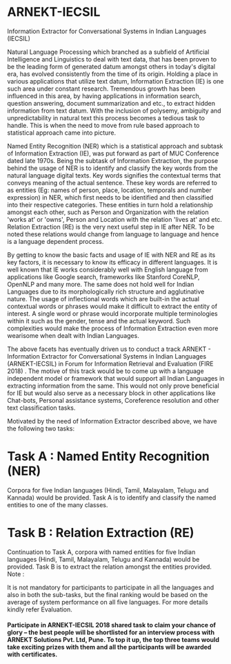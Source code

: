 # ARNEKT-IECSIL
Information Extractor for Conversational Systems in Indian Languages (IECSIL)

Natural Language Processing which branched as a subfield of Artificial Intelligence and Linguistics to deal with text data, that has been proven to be the leading form of generated datum amongst others in today's digital era, has evolved consistently from the time of its origin. Holding a place in various applications that utilize text datum, Information Extraction (IE) is one such area under constant research. Tremendous growth has been influenced in this area, by having applications in information search, question answering, document summarization and etc., to extract hidden information from text datum. With the inclusion of polysemy, ambiguity and unpredictability in natural text this process becomes a tedious task to handle. This is when the need to move from rule based approach to statistical approach came into picture.

Named Entity Recognition (NER) which is a statistical approach and subtask of Information Extraction (IE), was put forward as part of MUC Conference dated late 1970s. Being the subtask of Information Extraction, the purpose behind the usage of NER is to identify and classify the key words from the natural language digital texts. Key words signifies the contextual terms that conveys meaning of the actual sentence. These key words are referred to as entities (Eg: names of person, place, location, temporals and number expression) in NER, which first needs to be identified and then classified into their respective categories. These entities in turn hold a relationship amongst each other, such as Person and Organization with the relation 'works at' or 'owns', Person and Location with the relation 'lives at' and etc. Relation Extraction (RE) is the very next useful step in IE after NER. To be noted these relations would change from language to language and hence is a language dependent process.

By getting to know the basic facts and usage of IE with NER and RE as its key factors, it is necessary to know its efficacy in different languages. It is well known that IE works considerably well with English language from applications like Google search, frameworks like Stanford CoreNLP, OpenNLP and many more. The same does not hold well for Indian Languages due to its morphologically rich structure and agglutinative nature. The usage of inflectional words which are built-in the actual contextual words or phrases would make it difficult to extract the entity of interest. A single word or phrase would incorporate multiple terminologies within it such as the gender, tense and the actual keyword. Such complexities would make the process of Information Extraction even more wearisome when dealt with Indian Languages.

The above facets has eventually driven us to conduct a track ARNEKT - Information Extractor for Conversational Systems in Indian Languages (ARNEKT-IECSIL) in Forum for Information Retrieval and Evaluation (FIRE 2018) . The motive of this track would be to come up with a language independent model or framework that would support all Indian Languages in extracting information from the same. This would not only prove beneficial for IE but would also serve as a necessary block in other applications like Chat-bots, Personal assistance systems, Coreference resolution and other text classification tasks.

Motivated by the need of Information Extractor described above, we have the following two tasks:
# Task A : Named Entity Recognition (NER)
Corpora for five Indian languages (Hindi, Tamil, Malayalam, Telugu and Kannada) would be provided. Task A is to identify and classify the named entities to one of the many classes.

# Task B : Relation Extraction (RE)
Continuation to Task A, corpora with named entities for five Indian languages (Hindi, Tamil, Malayalam, Telugu and Kannada) would be provided. Task B is to extract the relation amongst the entities provided.
Note :

It is not mandatory for participants to participate in all the languages and also in both the sub-tasks, but the final ranking would be based on the average of system performance on all five languages. For more details kindly refer Evaluation.

#### Participate in ARNEKT-IECSIL 2018 shared task to claim your chance of glory – the best people will be shortlisted for an interview process with ARNEKT Solutions Pvt. Ltd, Pune. To top it up, the top three teams would take exciting prizes with them and all the participants will be awarded with certificates.
